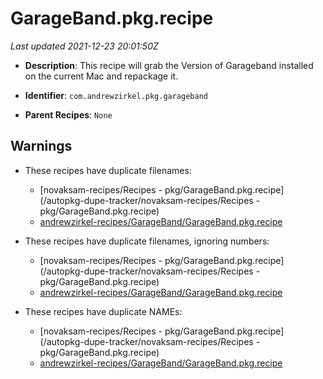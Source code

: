 # GarageBand.pkg.recipe

_Last updated 2021-12-23 20:01:50Z_

- **Description**: This recipe will grab the Version of Garageband installed on the current Mac and repackage it.

- **Identifier**: `com.andrewzirkel.pkg.garageband`

- **Parent Recipes**: `None`


## Warnings

- These recipes have duplicate filenames:
    - [novaksam-recipes/Recipes - pkg/GarageBand.pkg.recipe](/autopkg-dupe-tracker/novaksam-recipes/Recipes - pkg/GarageBand.pkg.recipe)
    - [andrewzirkel-recipes/GarageBand/GarageBand.pkg.recipe](/autopkg-dupe-tracker/andrewzirkel-recipes/GarageBand/GarageBand.pkg.recipe)

- These recipes have duplicate filenames, ignoring numbers:
    - [novaksam-recipes/Recipes - pkg/GarageBand.pkg.recipe](/autopkg-dupe-tracker/novaksam-recipes/Recipes - pkg/GarageBand.pkg.recipe)
    - [andrewzirkel-recipes/GarageBand/GarageBand.pkg.recipe](/autopkg-dupe-tracker/andrewzirkel-recipes/GarageBand/GarageBand.pkg.recipe)

- These recipes have duplicate NAMEs:
    - [novaksam-recipes/Recipes - pkg/GarageBand.pkg.recipe](/autopkg-dupe-tracker/novaksam-recipes/Recipes - pkg/GarageBand.pkg.recipe)
    - [andrewzirkel-recipes/GarageBand/GarageBand.pkg.recipe](/autopkg-dupe-tracker/andrewzirkel-recipes/GarageBand/GarageBand.pkg.recipe)